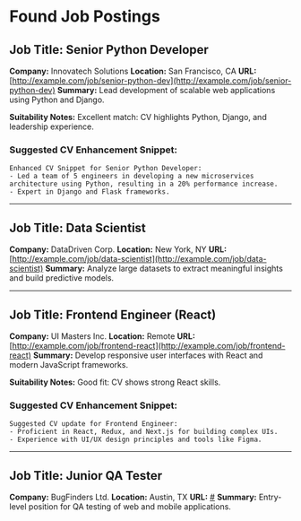 # Found Job Postings

## Job Title: Senior Python Developer

**Company:** Innovatech Solutions
**Location:** San Francisco, CA
**URL:** [http://example.com/job/senior-python-dev](http://example.com/job/senior-python-dev)
**Summary:** Lead development of scalable web applications using Python and Django.

**Suitability Notes:** Excellent match: CV highlights Python, Django, and leadership experience.

### Suggested CV Enhancement Snippet:
```text
Enhanced CV Snippet for Senior Python Developer:
- Led a team of 5 engineers in developing a new microservices architecture using Python, resulting in a 20% performance increase.
- Expert in Django and Flask frameworks.
```

---

## Job Title: Data Scientist

**Company:** DataDriven Corp.
**Location:** New York, NY
**URL:** [http://example.com/job/data-scientist](http://example.com/job/data-scientist)
**Summary:** Analyze large datasets to extract meaningful insights and build predictive models.

---

## Job Title: Frontend Engineer (React)

**Company:** UI Masters Inc.
**Location:** Remote
**URL:** [http://example.com/job/frontend-react](http://example.com/job/frontend-react)
**Summary:** Develop responsive user interfaces with React and modern JavaScript frameworks.

**Suitability Notes:** Good fit: CV shows strong React skills.

### Suggested CV Enhancement Snippet:
```text
Suggested CV update for Frontend Engineer:
- Proficient in React, Redux, and Next.js for building complex UIs.
- Experience with UI/UX design principles and tools like Figma.
```

---

## Job Title: Junior QA Tester

**Company:** BugFinders Ltd.
**Location:** Austin, TX
**URL:** [#](#)
**Summary:** Entry-level position for QA testing of web and mobile applications.

